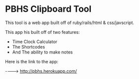 # PBHS Clipboard Tool



This tool is a web app built off of ruby/rails/html & css/javscript. 

This app his built off of two features:

  - Time Clock Calculator
  - The Shortcodes
  - And The ability to make notes 

Here is the link to the app:

----> http://pbhs.herokuapp.com/